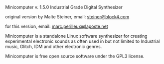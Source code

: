 Minicomputer v. 1.5.0
Industrial Grade Digital Synthesizer

original version by Malte Steiner, email: steiner@block4.com

for this version, email: marc.perilleux@laposte.net

Minicomputer is a standalone Linux software synthesizer for
creating experimental electronic sounds as often used 
in but not limited to Industrial music, Glitch, IDM and other electronic genres.

Minicomputer is free open source software under the GPL3 license.

